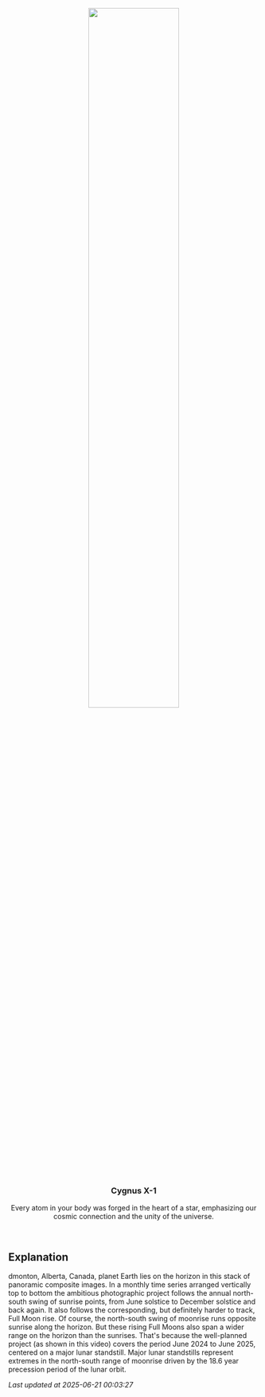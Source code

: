 <p align='center'>
    <img src='https://apod.nasa.gov/apod/image/2506/MajorLunarStandstillAPOD_1200.jpg' width='60%' />
    <h3 align="center">Cygnus X-1</h3>
    <p align="center">Every atom in your body was forged in the heart of a star, emphasizing our cosmic connection and the unity of the universe.</p>
</p>
<br/>

Explanation
--
dmonton, Alberta, Canada, planet Earth lies on the horizon in this stack of panoramic composite images. In a monthly time series arranged vertically top to bottom the ambitious photographic project follows the annual north-south swing of sunrise points, from June solstice to December solstice and back again. It also follows the corresponding, but definitely harder to track, Full Moon rise. Of course, the north-south swing of moonrise runs opposite sunrise along the horizon. But these rising Full Moons also span a wider range on the horizon than the sunrises. That's because the well-planned project (as shown in this video) covers the period June 2024 to June 2025, centered on a major lunar standstill. Major lunar standstills represent extremes in the north-south range of moonrise driven by the 18.6 year precession period of the lunar orbit.


*Last updated at 2025-06-21 00:03:27*
